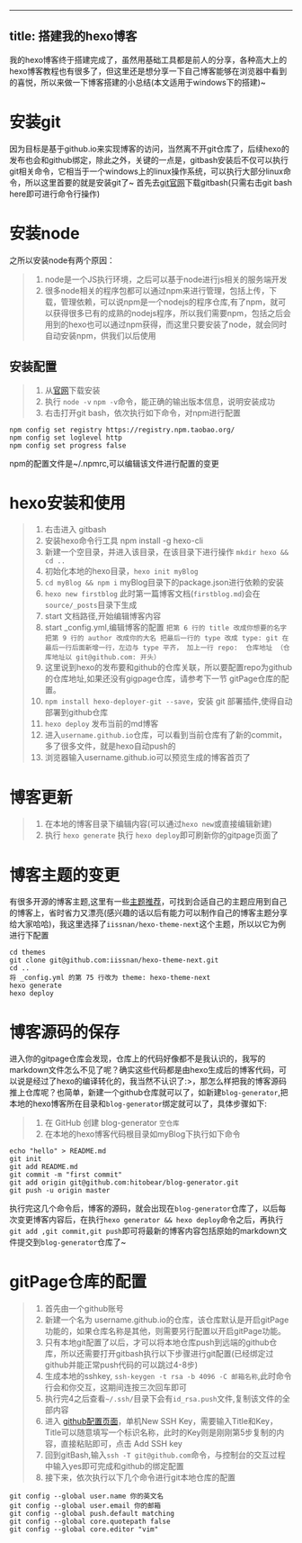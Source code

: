 
---
title: 搭建我的hexo博客
---


我的hexo博客终于搭建完成了，虽然用基础工具都是前人的分享，各种高大上的hexo博客教程也有很多了，但这里还是想分享一下自己博客能够在浏览器中看到的喜悦，所以来做一下博客搭建的小总结(本文适用于windows下的搭建)~

# 安装git

因为目标是基于github.io来实现博客的访问，当然离不开git仓库了，后续hexo的发布也会和github绑定，除此之外，关键的一点是，gitbash安装后不仅可以执行git相关命令，它相当于一个windows上的linux操作系统，可以执行大部分linux命令，所以这里首要的就是安装git了~
首先去[git官网](https://git-scm.com/)下载gitbash(只需右击git bash here即可进行命令行操作)

# 安装node

之所以安装node有两个原因：
> 1. node是一个JS执行环境，之后可以基于node进行js相关的服务端开发
> 2. 很多node相关的程序包都可以通过npm来进行管理，包括上传，下载，管理依赖，可以说npm是一个nodejs的程序仓库,有了npm，就可以获得很多已有的成熟的nodejs程序，所以我们需要npm，包括之后会用到的hexo也可以通过npm获得，而这里只要安装了node，就会同时自动安装npm，供我们以后使用

## 安装配置

> 1. 从[官网](https://nodejs.org/en/)下载安装
> 2. 执行 `node -v` `npm -v`命令，能正确的输出版本信息，说明安装成功 
> 3. 右击打开git bash，依次执行如下命令，对npm进行配置
```
npm config set registry https://registry.npm.taobao.org/
npm config set loglevel http
npm config set progress false
```
npm的配置文件是~/.npmrc,可以编辑该文件进行配置的变更

# hexo安装和使用

> 1. 右击进入 gitbash
> 2. 安装hexo命令行工具 npm install -g hexo-cli
> 3. 新建一个空目录，并进入该目录，在该目录下进行操作 `mkdir hexo && cd ..`
> 4. 初始化本地的hexo目录，`hexo init myBlog`
> 5. `cd myBlog && npm i` myBlog目录下的package.json进行依赖的安装
> 6. `hexo new firstblog` 此时第一篇博客文档(`firstblog.md`)会在`source/_posts`目录下生成
> 7. start 文档路径,开始编辑博客内容
> 8. start _config.yml,编辑博客的配置
`把第 6 行的 title 改成你想要的名字
把第 9 行的 author 改成你的大名
把最后一行的 type 改成 type: git
在最后一行后面新增一行，左边与 type 平齐，
加上一行 repo:  仓库地址 （仓库地址以 git@github.com: 开头）`
> 9. 这里说到hexo的发布要和github的仓库关联，所以要配置repo为github的仓库地址,如果还没有gigpage仓库，请参考下一节 gitPage仓库的配置。
> 10. `npm install hexo-deployer-git --save`，安装 git 部署插件,使得自动部署到github仓库
> 11. `hexo deploy` 发布当前的md博客
> 12. 进入`username.github.io`仓库，可以看到当前仓库有了新的commit，多了很多文件，就是hexo自动push的
> 12. 浏览器输入username.github.io可以预览生成的博客首页了

# 博客更新
> 1. 在本地的博客目录下编辑内容(可以通过`hexo new`或直接编辑新建)
> 2. 执行 `hexo generate`
> 执行 `hexo deploy`即可刷新你的gitpage页面了

# 博客主题的变更

有很多开源的博客主题,这里有一些[主题推荐](https://www.zhihu.com/question/24422335)，可找到合适自己的主题应用到自己的博客上，省时省力又漂亮(感兴趣的话以后有能力可以制作自己的博客主题分享给大家哈哈)，我这里选择了`iissnan/hexo-theme-next`这个主题，所以以它为例进行下配置
```
cd themes
git clone git@github.com:iissnan/hexo-theme-next.git
cd ..
将 _config.yml 的第 75 行改为 theme: hexo-theme-next
hexo generate
hexo deploy
```

# 博客源码的保存

进入你的gitpage仓库会发现，仓库上的代码好像都不是我认识的，我写的markdown文件怎么不见了呢？确实这些代码都是由hexo生成后的博客代码，可以说是经过了hexo的编译转化的，我当然不认识了:>，那怎么样把我的博客源码推上仓库呢？也简单，新建一个github仓库就可以了，如新建`blog-generator`,把本地的hexo博客所在目录和`blog-generator`绑定就可以了，具体步骤如下:
> 1. 在 GitHub 创建 blog-generator `空仓库`
> 2. 在本地的hexo博客代码根目录如myBlog下执行如下命令
```
echo "hello" > README.md
git init
git add README.md
git commit -m "first commit"
git add origin git@github.com:hitobear/blog-generator.git
git push -u origin master
```
执行完这几个命令后，博客的源码，就会出现在`blog-generator`仓库了，以后每次变更博客内容后，在执行`hexo generator && hexo deploy`命令之后，再执行 `git add ,git commit,git push`即可将最新的博客内容包括原始的markdown文件提交到`blog-generator`仓库了~

# gitPage仓库的配置

> 1. 首先由一个github账号
> 2. 新建一个名为 username.github.io的仓库，该仓库默认是开启gitPage功能的，如果仓库名称是其他，则需要另行配置以开启gitPage功能。
> 3. 只有本地git配置了以后，才可以将本地仓库push到远端的github仓库，所以还需要打开gitbash执行以下步骤进行git配置(已经绑定过github并能正常push代码的可以跳过4-8步)
> 4. 生成本地的sshkey, `ssh-keygen -t rsa -b 4096 -C 邮箱名称`,此时命令行会和你交互，这期间连按三次回车即可
> 5. 执行完4之后查看`~/.ssh/`目录下会有`id_rsa.push`文件,复制该文件的全部内容
> 6. 进入 [github配置页面](https://github.com/settings/keys)，单机New SSH Key，需要输入Title和Key，Title可以随意填写一个标识名称，此时的Key则是刚刚第5步复制的内容，直接粘贴即可，点击 Add SSH key
> 7. 回到gitBash,输入`ssh -T git@github.com`命令，与控制台的交互过程中输入yes即可完成和github的绑定配置
> 8. 接下来，依次执行以下几个命令进行git本地仓库的配置
```
git config --global user.name 你的英文名
git config --global user.email 你的邮箱
git config --global push.default matching
git config --global core.quotepath false
git config --global core.editor "vim"
```
